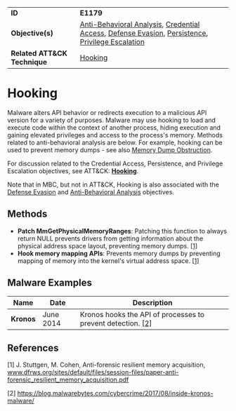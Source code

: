 |||
|------------------|------------------------|
|**ID**|**E1179**|
|**Objective(s)**|[Anti-Behavioral Analysis](https://github.com/MAECProject/malware-behaviors/tree/master/anti-behavioral-analysis), [Credential Access](https://github.com/MAECProject/malware-behaviors/tree/master/credential-access), [Defense Evasion](https://github.com/MAECProject/malware-behaviors/tree/master/defense-evasion), [Persistence](https://github.com/MAECProject/malware-behaviors/tree/master/persistence), [Privilege Escalation](https://github.com/MAECProject/malware-behaviors/tree/master/privilege-escalation)|
|**Related ATT&CK Technique**|[Hooking](https://attack.mitre.org/techniques/T1179/)|


Hooking
=======
Malware alters API behavior or redirects execution to a malicious API version for a variety of purposes. Malware may use hooking to load and execute code within the context of another process, hiding execution and gaining elevated privileges and access to the process's memory. Methods related to anti-behavioral analysis are below. For example, hooking can be used to prevent memory dumps - see also [Memory Dump Obstruction](https://github.com/MAECProject/malware-behaviors/blob/master/anti-behavioral-analysis/memory-dump-obstruct.md).

For discussion related to the Credential Access, Persistence, and Privilege Escalation objectives, see ATT&CK: [**Hooking**](https://attack.mitre.org/techniques/T1179/). 

Note that in MBC, but not in ATT&CK, Hooking is also associated with the [Defense Evasion](https://github.com/MAECProject/malware-behaviors/tree/master/defense-evasion) and [Anti-Behavioral Analysis](https://github.com/MAECProject/malware-behaviors/tree/master/anti-behavioral-analysis) objectives.

Methods
-------
* **Patch MmGetPhysicalMemoryRanges**: Patching this function to always return NULL prevents drivers from getting information about the physical address space layout, preventing memory dumps. [[1]](#1)
* **Hook memory mapping APIs**: Prevents memory dumps by preventing mapping of memory into the kernel's virtual address space. [[1]](#1)

Malware Examples
----------------
|Name|Date|Description|
|-----------------------------|-----------|-----------------------------|
|**Kronos** | June 2014 | Kronos hooks the API of processes to prevent detection. [[2]](#2)| 

References
----------
<a name="1">[1]</a> J. Stuttgen, M. Cohen, Anti-forensic resilient memory acquisition, www.dfrws.org/sites/default/files/session-files/paper-anti-forensic_resilient_memory_acquisition.pdf

<a name="2">[2]</a> https://blog.malwarebytes.com/cybercrime/2017/08/inside-kronos-malware/ 


 